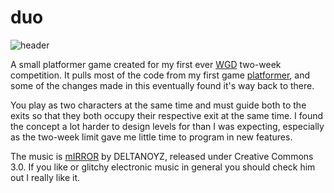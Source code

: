 # duo

![header](https://warwickgamedesign.co.uk/sites/default/files/styles/header/public/game_images/headed.png?itok=GYFlfMrq)

A small platformer game created for my first ever [WGD](https://warwickgamedesign.co.uk/)
two-week competition. It pulls most of the code from my first game
[platformer](https://github.com/kirbyUK/platformer), and some of the changes made in this
eventually found it's way back to there.

You play as two characters at the same time and must guide both to the exits so that they
both occupy their respective exit at the same time. I found the concept a lot harder to
design levels for than I was expecting, especially as the two-week limit gave me little
time to program in new features.

The music is [mIRROR](https://deltanoyz.bandcamp.com/album/bad-checksum) by DELTANOYZ,
released under Creative Commons 3.0. If you like or glitchy electronic music in general
you should check him out I really like it.
